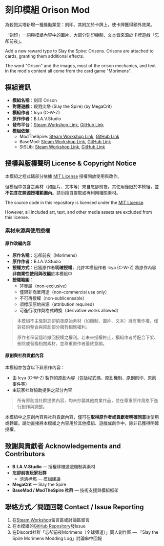 # 刻印模組 Orison Mod

為殺戮尖塔新增一種獎勵類型：刻印。其附加於卡牌上，使卡牌獲得額外效果。

「刻印」一詞與模組內容中的圖片、大部分刻印機制、文本皆來源於卡牌遊戲「忘卻前夜」。

Add a new reward type to Slay the Spire: Orisons. Orisons are attached to cards, granting them additional effects.

The word "Orison" and the images, most of the orison mechanics, and text in the mod's content all come from the card game "Morimens".

## 模組資訊

- **模組名稱**：刻印 Orison
- **對應遊戲**：殺戮尖塔 (Slay the Spire) (by MegaCrit)
- **模組作者**：Icya (C-W-Z)
- **原作作者**：B.I.A.V.Studio
- **發布平台**：[Steam Workshop Link](https://steamcommunity.com/sharedfiles/filedetails/?edit=true&id=3550528092), [GitHub Link](https://github.com/C-W-Z/sts-orison-mod)
- **模組依賴**:
  - ModTheSpire: [Steam Workshop Link](https://steamcommunity.com/workshop/filedetails/?id=1605060445), [GitHub Link](https://github.com/kiooeht/ModTheSpire)
  - BaseMod: [Steam Workshop Link](https://steamcommunity.com/workshop/filedetails/?id=1605833019), [GitHub Link](https://github.com/daviscook477/BaseMod)
  - StSLib: [Steam Workshop Link](https://steamcommunity.com/workshop/filedetails/?id=1609158507), [GitHub Link](https://github.com/kiooeht/StSLib)

## 授權與版權聲明 License & Copyright Notice

本模組之程式碼部分依據 [MIT License](./LICENSE) 授權開放使用與改作。

但模組中包含之素材（如圖片、文本等）來自忘卻前夜，其使用僅限於本模組，並**不包含在開源授權範圍內**。請勿擅自提取或再利用相關素材。

The source code in this repository is licensed under the [MIT License](./LICENSE).

However, all included art, text, and other media assets are excluded from this license.

### 素材來源與使用授權

#### 原作改編內容

- **原作名稱**：忘卻前夜（Morimens）
- **原作作者**：B.I.A.V.Studio
- **授權方式**：已獲原作者**明確授權**，允許本模組作者 Icya (C-W-Z) 將原作內容**非商業性使用與改編**於本模組中
- **授權範圍**：
  - 非專屬（non-exclusive）
  - 僅限非商業用途（non-commercial use only）
  - 不可再授權（non-sublicensable）
  - 須標示原始來源（attribution required）
  - 可進行改作與格式轉換（derivative works allowed）

> 本模組不主張對忘卻前夜原始素材（如機制、圖片、文本）擁有著作權，僅對技術整合與原創部分擁有相應權利。
>
> 原作者保留隨時撤回授權之權利。若未來授權終止，模組作者將配合下架、刪除或替換相關素材，並尊重原作者最終意願。

#### 原創與社群貢獻內容

本模組亦包含以下非原作內容：

- 由 Icya (C-W-Z) 製作的原創內容（包括程式碼、原創機制、原創刻印、原創事件等）
- 由玩家社群協助提供之部分內容

> 所有原創或社群提供內容，均未抄襲其他商業作品，並在尊重原作風格下進行創作與調整。

本模組中之原創內容與社群貢獻內容，僅可在**取得原作者或貢獻者明確同意**後使用或轉載。請勿直接將本模組之內容用於其他模組、遊戲或創作中，除非已獲得明確授權。

## 致謝與貢獻者 Acknowledgements and Contributors

- **B.I.A.V.Studio** — 授權移植遊戲機制與素材
- **忘卻前夜玩家社群**
  - 淸淸梓燃 — 模組建議
- **MegaCrit** — Slay the Spire
- **BaseMod / ModTheSpire 社群** — 技術支援與模組框架

## 聯絡方式／問題回報 Contact / Issue Reporting

1. 在[Steam Workshop](https://steamcommunity.com/sharedfiles/filedetails/?edit=true&id=3550528092)留言區或討論區留言
2. 在本模組的[GitHub Repository](https://github.com/C-W-Z/sts-orison-mod)發Issue
3. 在Discord社群「忘卻前夜Morimens（全球頻道）」同人創作區 — 「Slay the Spire Morimens Modding Log」討論串中回報

